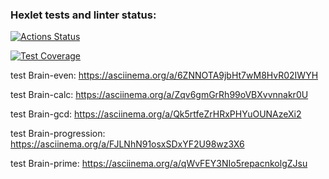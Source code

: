 ### Hexlet tests and linter status:
[![Actions Status](https://github.com/FunnyDevill/frontend-project-44/workflows/hexlet-check/badge.svg)](https://github.com/FunnyDevill/frontend-project-44/actions)

[![Test Coverage](https://api.codeclimate.com/v1/badges/4ce9a3925519bf4c97e2/test_coverage)](https://codeclimate.com/github/FunnyDevill/frontend-project-44/test_coverage)

test Brain-even:
https://asciinema.org/a/6ZNNOTA9jbHt7wM8HvR02IWYH

test Brain-calc:
https://asciinema.org/a/Zqv6gmGrRh99oVBXvvnnakr0U

test Brain-gcd:
https://asciinema.org/a/Qk5rtfeZrHRxPHYuOUNAzeXi2

test Brain-progression:
https://asciinema.org/a/FJLNhN91osxSDxYF2U98wz3X6

test Brain-prime:
https://asciinema.org/a/qWvFEY3NIo5repacnkolgZJsu
